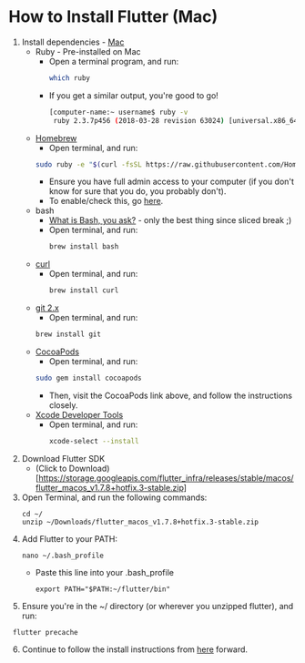 # How to Install Flutter (Mac)

1. Install dependencies - [Mac](https://flutter.dev/docs/get-started/install/macos)
   * Ruby - Pre-installed on Mac
      - Open a terminal program, and run:
         ```sh
         which ruby
         ```
      - If you get a similar output, you're good to go!
         ```sh
         [computer-name:~ username$ ruby -v
          ruby 2.3.7p456 (2018-03-28 revision 63024) [universal.x86_64-darwin18]
         ```
   * [Homebrew](https://brew.sh/)
      - Open terminal, and run:
      ```sh
      sudo ruby -e "$(curl -fsSL https://raw.githubusercontent.com/Homebrew/install/master/install)" < /dev/null 2> /dev/null
      ```
      - Ensure you have full admin access to your computer (if you don't know for sure that you do, you probably don't). 
      - To enable/check this, go [here](http://osxdaily.com/2016/11/01/convert-user-to-admin-account-command-line-mac/).
   * bash 
      - [What is Bash, you ask?](https://www.github.com/bnonni/UNIX) - only the best thing since sliced break ;)
      - Open terminal, and run:
        ```sh
        brew install bash
        ```
   * [curl](https://curl.haxx.se/)
      - Open terminal, and run:
        ```sh
        brew install curl
        ```
   * [git 2.x](https://gist.github.com/derhuerst/1b15ff4652a867391f03#file-mac-md)
      - Open terminal, and run:
     ```sh
     brew install git
     ```
   * [CocoaPods](https://guides.cocoapods.org/using/getting-started.html)
      - Open terminal, and run:
      ```sh
      sudo gem install cocoapods
      ```
      - Then, visit the CocoaPods link above, and follow the instructions closely. 
   * [Xcode Developer Tools](https://developer.apple.com/xcode/)
      - Open terminal, and run:
        ```sh
        xcode-select --install
        ```
2. Download Flutter SDK 
   - (Click to Download)[https://storage.googleapis.com/flutter_infra/releases/stable/macos/flutter_macos_v1.7.8+hotfix.3-stable.zip]
3. Open Terminal, and run the following commands:
   ```
   cd ~/
   unzip ~/Downloads/flutter_macos_v1.7.8+hotfix.3-stable.zip
   ```
4. Add Flutter to your PATH:
   ```
   nano ~/.bash_profile
   ```
   - Paste this line into your .bash_profile
      ```
      export PATH="$PATH:~/flutter/bin"
      ```
 5. Ensure you're in the ~/ directory (or wherever you unzipped flutter), and run:
   ```
    flutter precache
   ```
 6. Continue to follow the install instructions from [here](https://flutter.dev/docs/get-started/install/macos#run-flutter-doctor) forward.
